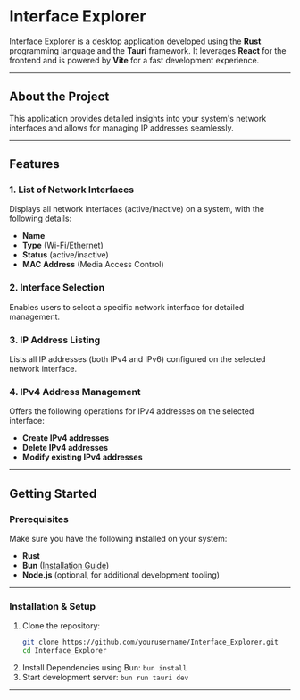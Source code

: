 # Interface Explorer

Interface Explorer is a desktop application developed using the **Rust** programming language and the **Tauri** framework. It leverages **React** for the frontend and is powered by **Vite** for a fast development experience.

---

## About the Project

This application provides detailed insights into your system's network interfaces and allows for managing IP addresses seamlessly.

---

## Features

### 1. **List of Network Interfaces**
Displays all network interfaces (active/inactive) on a system, with the following details:
- **Name**  
- **Type** (Wi-Fi/Ethernet)  
- **Status** (active/inactive)  
- **MAC Address** (Media Access Control)

### 2. **Interface Selection**
Enables users to select a specific network interface for detailed management.

### 3. **IP Address Listing**
Lists all IP addresses (both IPv4 and IPv6) configured on the selected network interface.

### 4. **IPv4 Address Management**
Offers the following operations for IPv4 addresses on the selected interface:
- **Create IPv4 addresses**  
- **Delete IPv4 addresses**  
- **Modify existing IPv4 addresses**

---

## Getting Started

### Prerequisites
Make sure you have the following installed on your system:
- **Rust**  
- **Bun** ([Installation Guide](https://bun.sh/))  
- **Node.js** (optional, for additional development tooling)

---

### Installation & Setup

1. Clone the repository:
   ```bash
   git clone https://github.com/yourusername/Interface_Explorer.git
   cd Interface_Explorer
2. Install Dependencies using Bun:
   ``bun install``
3. Start development server:
   ``bun run tauri dev``

---

